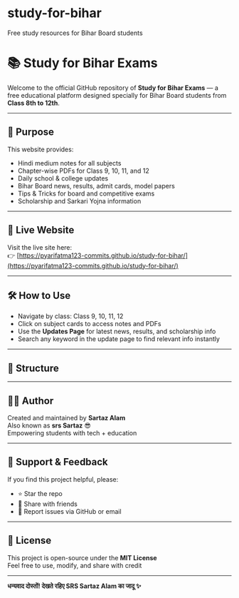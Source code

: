 # study-for-bihar
Free study resources for Bihar Board students
# 📚 Study for Bihar Exams

Welcome to the official GitHub repository of **Study for Bihar Exams** — a free educational platform designed specially for Bihar Board students from **Class 8th to 12th**.

---

## 🎯 Purpose

This website provides:
- Hindi medium notes for all subjects
- Chapter-wise PDFs for Class 9, 10, 11, and 12
- Daily school & college updates
- Bihar Board news, results, admit cards, model papers
- Tips & Tricks for board and competitive exams
- Scholarship and Sarkari Yojna information

---

## 🚀 Live Website

Visit the live site here:  
👉 [https://pyarifatma123-commits.github.io/study-for-bihar/](https://pyarifatma123-commits.github.io/study-for-bihar/)

---

## 🛠️ How to Use

- Navigate by class: Class 9, 10, 11, 12  
- Click on subject cards to access notes and PDFs  
- Use the **Updates Page** for latest news, results, and scholarship info  
- Search any keyword in the update page to find relevant info instantly

---

## 📂 Structure


---

## 👨‍💻 Author

Created and maintained by **Sartaz Alam**  
Also known as **srs Sartaz** 😎  
Empowering students with tech + education

---

## 📢 Support & Feedback

If you find this project helpful, please:
- ⭐ Star the repo  
- 📢 Share with friends  
- 🐞 Report issues via GitHub or email

---

## 📜 License

This project is open-source under the **MIT License**  
Feel free to use, modify, and share with credit

---

**धन्यवाद दोस्तों! देखते रहिए SRS Sartaz Alam का जादू ✨**
